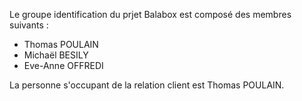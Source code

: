 Le groupe identification du prjet Balabox est composé des membres suivants : 

- Thomas POULAIN
- Michaël BESILY
- Eve-Anne OFFREDI

La personne s'occupant de la relation client est Thomas POULAIN.